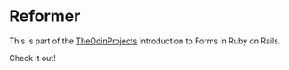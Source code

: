 # Reformer

This is part of the [TheOdinProjects](https://www.theodinproject.com/courses/ruby-on-rails/lessons/forms#project-bare-metal-forms-and-helpers) introduction to Forms in Ruby on Rails.

Check it out!